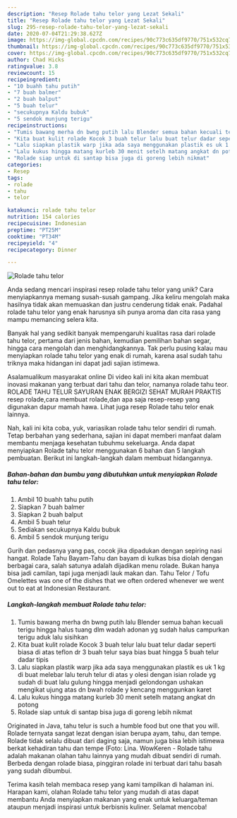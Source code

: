 ```yaml
---
description: "Resep Rolade tahu telor yang Lezat Sekali"
title: "Resep Rolade tahu telor yang Lezat Sekali"
slug: 295-resep-rolade-tahu-telor-yang-lezat-sekali
date: 2020-07-04T21:29:38.627Z
image: https://img-global.cpcdn.com/recipes/90c773c635df9770/751x532cq70/rolade-tahu-telor-foto-resep-utama.jpg
thumbnail: https://img-global.cpcdn.com/recipes/90c773c635df9770/751x532cq70/rolade-tahu-telor-foto-resep-utama.jpg
cover: https://img-global.cpcdn.com/recipes/90c773c635df9770/751x532cq70/rolade-tahu-telor-foto-resep-utama.jpg
author: Chad Hicks
ratingvalue: 3.8
reviewcount: 15
recipeingredient:
- "10 buahh tahu putih"
- "7 buah balmer"
- "2 buah balput"
- "5 buah telur"
- "secukupnya Kaldu bubuk"
- "5 sendok munjung terigu"
recipeinstructions:
- "Tumis bawang merha dn bwng putih lalu Blender semua bahan kecuali terigu hingga halus tuang dlm wadah adonan yg sudah halus campurkan terigu aduk lalu sisihkan"
- "Kita buat kulit rolade Kocok 3 buah telur lalu buat telur dadar seperti biasa di atas teflon dr 3 buah telur saya bias buat hingga 5 buah telur dadar tipis"
- "Lalu siapkan plastik warp jika ada saya menggunakan plastik es uk 1 kg di buat melebar lalu teruh telur di atas y olesi dengan isian rolade yg sudah di buat lalu gulung hingga menjadi gelondongan ushakan mengikat ujung atas dn bwah rolade y kencang menggunkan karet"
- "Lalu kukus hingga matang kurleb 30 menit setelh matang angkat dn potong"
- "Rolade siap untuk di santap bisa juga di goreng lebih nikmat"
categories:
- Resep
tags:
- rolade
- tahu
- telor

katakunci: rolade tahu telor 
nutrition: 154 calories
recipecuisine: Indonesian
preptime: "PT25M"
cooktime: "PT34M"
recipeyield: "4"
recipecategory: Dinner

---
```



![Rolade tahu telor](https://img-global.cpcdn.com/recipes/90c773c635df9770/751x532cq70/rolade-tahu-telor-foto-resep-utama.jpg)

Anda sedang mencari inspirasi resep rolade tahu telor yang unik? Cara menyiapkannya memang susah-susah gampang. Jika keliru mengolah maka hasilnya tidak akan memuaskan dan justru cenderung tidak enak. Padahal rolade tahu telor yang enak harusnya sih punya aroma dan cita rasa yang mampu memancing selera kita.

Banyak hal yang sedikit banyak mempengaruhi kualitas rasa dari rolade tahu telor, pertama dari jenis bahan, kemudian pemilihan bahan segar, hingga cara mengolah dan menghidangkannya. Tak perlu pusing kalau mau menyiapkan rolade tahu telor yang enak di rumah, karena asal sudah tahu triknya maka hidangan ini dapat jadi sajian istimewa.

Asalamualikum masyarakat online Di video kali ini kita akan membuat inovasi makanan yang terbuat dari tahu dan telor, namanya rolade tahu teor. ROLADE TAHU TELUR SAYURAN ENAK BERGIZI SEHAT MURAH PRAKTIS resep rolade,cara membuat rolade,dan apa saja resep-resep yang digunakan dapur mamah hawa. Lihat juga resep Rolade tahu telor enak lainnya.


Nah, kali ini kita coba, yuk, variasikan rolade tahu telor sendiri di rumah. Tetap berbahan yang sederhana, sajian ini dapat memberi manfaat dalam membantu menjaga kesehatan tubuhmu sekeluarga. Anda dapat menyiapkan Rolade tahu telor menggunakan 6 bahan dan 5 langkah pembuatan. Berikut ini langkah-langkah dalam membuat hidangannya.

<!--inarticleads1-->

##### Bahan-bahan dan bumbu yang dibutuhkan untuk menyiapkan Rolade tahu telor:

1. Ambil 10 buahh tahu putih
1. Siapkan 7 buah balmer
1. Siapkan 2 buah balput
1. Ambil 5 buah telur
1. Sediakan secukupnya Kaldu bubuk
1. Ambil 5 sendok munjung terigu


Gurih dan pedasnya yang pas, cocok jika dipadukan dengan sepiring nasi hangat. Rolade Tahu Bayam-Tahu dan bayam di kulkas bisa diolah dengan berbagai cara, salah satunya adalah dijadikan menu rolade. Bukan hanya bisa jadi camilan, tapi juga menjadi lauk makan dan. Tahu Telor / Tofu Omelettes was one of the dishes that we often ordered whenever we went out to eat at Indonesian Restaurant. 

<!--inarticleads2-->

##### Langkah-langkah membuat Rolade tahu telor:

1. Tumis bawang merha dn bwng putih lalu Blender semua bahan kecuali terigu hingga halus tuang dlm wadah adonan yg sudah halus campurkan terigu aduk lalu sisihkan
1. Kita buat kulit rolade Kocok 3 buah telur lalu buat telur dadar seperti biasa di atas teflon dr 3 buah telur saya bias buat hingga 5 buah telur dadar tipis
1. Lalu siapkan plastik warp jika ada saya menggunakan plastik es uk 1 kg di buat melebar lalu teruh telur di atas y olesi dengan isian rolade yg sudah di buat lalu gulung hingga menjadi gelondongan ushakan mengikat ujung atas dn bwah rolade y kencang menggunkan karet
1. Lalu kukus hingga matang kurleb 30 menit setelh matang angkat dn potong
1. Rolade siap untuk di santap bisa juga di goreng lebih nikmat


Originated in Java, tahu telur is such a humble food but one that you will. Rolade ternyata sangat lezat dengan isian berupa ayam, tahu, dan tempe. Rolade tidak selalu dibuat dari daging saja, namun juga bisa lebih istimewa berkat kehadiran tahu dan tempe (Foto: Lina. WowKeren - Rolade tahu adalah makanan olahan tahu lainnya yang mudah dibuat sendiri di rumah. Berbeda dengan rolade biasa, pinggiran rolade ini terbuat dari tahu basah yang sudah dibumbui. 

Terima kasih telah membaca resep yang kami tampilkan di halaman ini. Harapan kami, olahan Rolade tahu telor yang mudah di atas dapat membantu Anda menyiapkan makanan yang enak untuk keluarga/teman ataupun menjadi inspirasi untuk berbisnis kuliner. Selamat mencoba!
